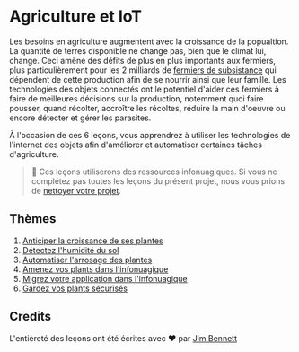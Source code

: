 # Agriculture et IoT

Les besoins en agriculture augmentent avec la croissance de la popualtion. La quantité de terres disponible ne change pas, bien que le climat lui, change. Ceci amène des défits de plus en plus importants aux fermiers, plus particulièrement pour les 2 milliards de [fermiers de subsistance](https://wikipedia.org/wiki/Subsistence_agriculture) qui dépendent de cette production afin de se nourrir ainsi que leur famille. Les technologies des objets connectés ont le potentiel d'aider ces fermiers à faire de meilleures décisions sur la production, notemment quoi faire pousser, quand récolter, accroître les récoltes, réduire la main d'oeuvre ou encore détecter et gérer les parasites.

À l'occasion de ces 6 leçons, vous apprendrez à utiliser les technologies de l'internet des objets afin d'améliorer et automatiser certaines tâches d'agriculture.

> 💁 Ces leçons utiliserons des ressources infonuagiques. Si vous ne complétez pas toutes les leçons du présent projet, nous vous prions de [nettoyer votre projet](../clean-up.md).

## Thèmes

1. [Anticiper la croissance de ses plantes](../lessons/1-predict-plant-growth/translations/README.fr.md)
1. [Détectez l'humidité du sol](../lessons/2-detect-soil-moisture/translations/README.fr.md)
1. [Automatiser l'arrosage des plantes](../lessons/3-automated-plant-watering/translations/README.fr.md)
1. [Amenez vos plants dans l'infonuagique](../lessons/4-migrate-your-plant-to-the-cloud/translations/README.fr.md)
1. [Migrez votre application dans l'infonuagique](../lessons/5-migrate-application-to-the-cloud/translations/README.fr.md)
1. [Gardez vos plants sécurisés](../lessons/6-keep-your-plant-secure/translations/README.fr.md)

## Credits

L'entièreté des leçons ont été écrites avec ♥️ par [Jim Bennett](https://GitHub.com/JimBobBennett)
